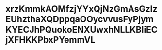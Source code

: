 # xrzKmmkAOMfzjYYxQjNzGmAsGzlzEUhzthaXQDppqaOOycvvusFyPjymKYECJhPQuokoENXUwxhNLLKBIiECjXFHKKPbxPYemmVL
